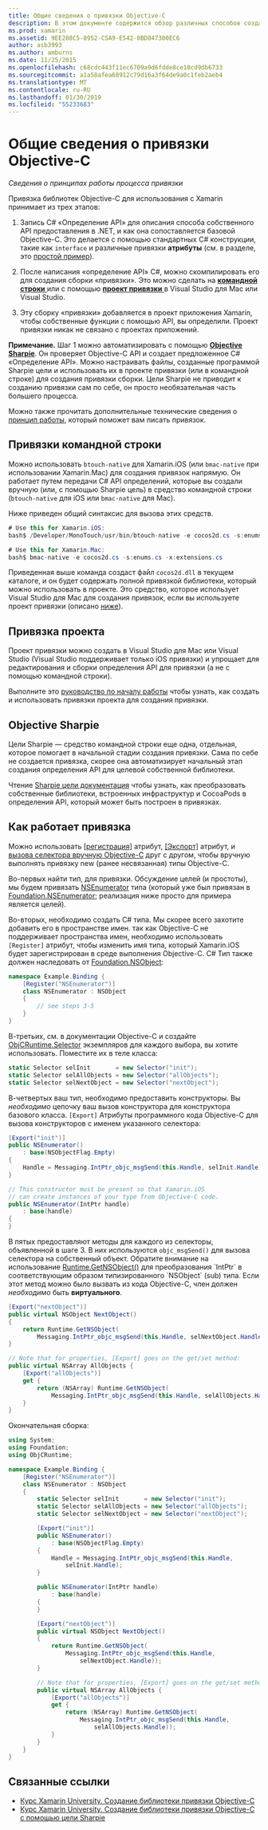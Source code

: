 ```yaml
---
title: Общие сведения о привязки Objective-C
description: В этом документе содержится обзор различных способов создания C# привязки для кода Objective-C, включая командной строки привязки, привязка проектов и Sharpie цели. Здесь также обсуждается, как работает привязка.
ms.prod: xamarin
ms.assetid: 9EE288C5-8952-C5A9-E542-0BD847300EC6
author: asb3993
ms.author: amburns
ms.date: 11/25/2015
ms.openlocfilehash: c68cdc443f11ec6709a9d6fdde8ce10cd9db6733
ms.sourcegitcommit: a1a58afea68912c79d16a3f64de9a0c1feb2aeb4
ms.translationtype: MT
ms.contentlocale: ru-RU
ms.lasthandoff: 01/30/2019
ms.locfileid: "55233683"
---
```

# <a name="overview-of-objective-c-bindings"></a>Общие сведения о привязки Objective-C

_Сведения о принципах работы процесса привязки_

Привязка библиотек Objective-C для использования с Xamarin принимает из трех этапов:

1. Запись C# «Определение API» для описания способа собственного API предоставления в .NET, и как она сопоставляется базовой Objective-C. Это делается с помощью стандартных C# конструкции, такие как `interface` и различные привязки **атрибуты** (см. в разделе, это [простой пример](~/cross-platform/macios/binding/objective-c-libraries.md#Binding_an_API)).

2. После написания «определение API» C#, можно скомпилировать его для создания сборки «привязки». Это можно сделать на [ **командной строки** ](#commandline) или с помощью [ **проект привязки** ](#bindingproject) в Visual Studio для Mac или Visual Studio.

3. Эту сборку «привязки» добавляется в проект приложения Xamarin, чтобы собственные функции с помощью API, вы определили.
  Проект привязки никак не связано с проектах приложений.

**Примечание.** Шаг 1 можно автоматизировать с помощью [ **Objective Sharpie**](#objectivesharpie). Он проверяет Objective-C API и создает предложенное C# «Определение API». Можно настраивать файлы, созданные программой Sharpie цели и использовать их в проекте привязки (или в командной строке) для создания привязки сборки. Цели Sharpie не приводит к созданию привязки сам по себе, он просто необязательная часть большего процесса.

Можно также прочитать дополнительные технические сведения о [принцип работы](#howitworks), который поможет вам писать привязок.

<a name="Command_Line_Bindings" /><a name="commandline" />

## <a name="command-line-bindings"></a>Привязки командной строки

Можно использовать `btouch-native` для Xamarin.iOS (или `bmac-native` при использовании Xamarin.Mac) для создания привязок напрямую. Он работает путем передачи C# API определений, которые вы создали вручную (или, с помощью Sharpie цель) в средство командной строки (`btouch-native` для iOS или `bmac-native` для Mac).


Ниже приведен общий синтаксис для вызова этих средств.

```csharp
# Use this for Xamarin.iOS:
bash$ /Developer/MonoTouch/usr/bin/btouch-native -e cocos2d.cs -s:enums.cs -x:extensions.cs
```

```csharp
# Use this for Xamarin.Mac:
bash$ bmac-native -e cocos2d.cs -s:enums.cs -x:extensions.cs
```

Приведенная выше команда создаст файл `cocos2d.dll` в текущем каталоге, и он будет содержать полной привязкой библиотеки, который можно использовать в проекте. Это средство, которое использует Visual Studio для Mac для создания привязок, если вы используете проект привязки (описано [ниже](#bindingproject)).


<a name="bindingproject" />

## <a name="binding-project"></a>Привязка проекта

Проект привязки можно создать в Visual Studio для Mac или Visual Studio (Visual Studio поддерживает только iOS привязки) и упрощает для редактирования и сборки определения API для привязки (а не с помощью командной строки).

Выполните это [руководство по началу работы](~/cross-platform/macios/binding/objective-c-libraries.md#Getting_Started) чтобы узнать, как создать и использовать привязки проекта для создания привязки.

<a name="objectivesharpie" />

## <a name="objective-sharpie"></a>Objective Sharpie

Цели Sharpie — средство командной строки еще одна, отдельная, которое помогает в начальной стадии создания привязки. Сама по себе не создается привязка, скорее она автоматизирует начальный этап создания определения API для целевой собственной библиотеки.

Чтение [Sharpie цели документация](~/cross-platform/macios/binding/objective-sharpie/index.md) чтобы узнать, как преобразовать собственные библиотеки, встроенных инфраструктур и CocoaPods в определения API, который может быть построен в привязках.

<a name="howitworks" />

## <a name="how-binding-works"></a>Как работает привязка

Можно использовать [[регистрация]](xref:Foundation.RegisterAttribute) атрибут, [[Экспорт]](xref:Foundation.ExportAttribute) атрибут, и [вызова селектора вручную Objective-C](~/ios/internals/objective-c-selectors.md) друг с другом, чтобы вручную выполнять привязку new (ранее несвязанная) типы Objective-C.

Во-первых найти тип, для привязки. Обсуждение целей (и простоты), мы будем привязать [NSEnumerator](http://developer.apple.com/iphone/library/documentation/Cocoa/Reference/Foundation/Classes/NSEnumerator_Class/Reference/Reference.html) типа (который уже был привязан в [Foundation.NSEnumerator](xref:Foundation.NSEnumerator); реализация ниже просто для примера является целей).

Во-вторых, необходимо создать C# типа. Мы скорее всего захотите добавить его в пространстве имен. так как Objective-C не поддерживает пространства имен, необходимо использовать `[Register]` атрибут, чтобы изменить имя типа, который Xamarin.iOS будет зарегистрирован в среде выполнения Objective-C. C# Тип также должен наследовать от [Foundation.NSObject](xref:Foundation.NSObject):

```csharp
namespace Example.Binding {
    [Register("NSEnumerator")]
    class NSEnumerator : NSObject
    {
        // see steps 3-5
    }
}
```

В-третьих, см. в документации Objective-C и создайте [ObjCRuntime.Selector](https://developer.xamarin.com/api/type/ObjCRuntime.Selector/) экземпляров для каждого выбора, вы хотите использовать. Поместите их в теле класса:

```csharp
static Selector selInit       = new Selector("init");
static Selector selAllObjects = new Selector("allObjects");
static Selector selNextObject = new Selector("nextObject");
```

В-четвертых ваш тип, необходимо предоставить конструкторы. Вы *необходимо* цепочку ваш вызов конструктора для конструктора базового класса. `[Export]` Атрибуты программного кода Objective-C для вызова конструкторов с именем указанного селектора:

```csharp
[Export("init")]
public NSEnumerator()
    : base(NSObjectFlag.Empty)
{
    Handle = Messaging.IntPtr_objc_msgSend(this.Handle, selInit.Handle);
}
```

```csharp
// This constructor must be present so that Xamarin.iOS
// can create instances of your type from Objective-C code.
public NSEnumerator(IntPtr handle)
    : base(handle)
{
}
```

В пятых предоставляют методы для каждого из селекторы, объявленной в шаге 3. В них используются `objc_msgSend()` для вызова селектора на собственный объект. Обратите внимание на использование [Runtime.GetNSObject()](https://developer.xamarin.com/api/member/ObjCRuntime.Runtime.GetNSObject/(System.IntPtr)) для преобразования `IntPtr` в соответствующим образом типизированного `NSObject` (sub) типа. Если этот метод можно было вызвать из кода Objective-C, член должен *необходимо* быть **виртуального**.

```csharp
[Export("nextObject")]
public virtual NSObject NextObject()
{
    return Runtime.GetNSObject(
        Messaging.IntPtr_objc_msgSend(this.Handle, selNextObject.Handle));
}
```

```csharp
// Note that for properties, [Export] goes on the get/set method:
public virtual NSArray AllObjects {
    [Export("allObjects")]
    get {
        return (NSArray) Runtime.GetNSObject(
            Messaging.IntPtr_objc_msgSend(this.Handle, selAllObjects.Handle));
    }
}
```

Окончательная сборка:

```csharp
using System;
using Foundation;
using ObjCRuntime;

namespace Example.Binding {
    [Register("NSEnumerator")]
    class NSEnumerator : NSObject
    {
        static Selector selInit       = new Selector("init");
        static Selector selAllObjects = new Selector("allObjects");
        static Selector selNextObject = new Selector("nextObject");

        [Export("init")]
        public NSEnumerator()
            : base(NSObjectFlag.Empty)
        {
            Handle = Messaging.IntPtr_objc_msgSend(this.Handle,
                selInit.Handle);
        }

        public NSEnumerator(IntPtr handle)
            : base(handle)
        {
        }

        [Export("nextObject")]
        public virtual NSObject NextObject()
        {
            return Runtime.GetNSObject(
                Messaging.IntPtr_objc_msgSend(this.Handle,
                    selNextObject.Handle));
        }

        // Note that for properties, [Export] goes on the get/set method:
        public virtual NSArray AllObjects {
            [Export("allObjects")]
            get {
                return (NSArray) Runtime.GetNSObject(
                    Messaging.IntPtr_objc_msgSend(this.Handle,
                        selAllObjects.Handle));
            }
        }
    }
}
```

## <a name="related-links"></a>Связанные ссылки

- [Курс Xamarin University. Создание библиотеки привязки Objective-C](https://university.xamarin.com/classes/track/all#building-an-objective-c-bindings-library)
- [Курс Xamarin University. Создание библиотеки привязки Objective-C с помощью цели Sharpie](https://university.xamarin.com/classes/track/all#build-an-objective-c-bindings-library-with-objective-sharpie)